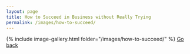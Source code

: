 ```yaml
---
layout: page
title: How to Succeed in Business without Really Trying
permalink: /images/how-to-succeed/
---
```


{% include image-gallery.html folder="/images/how-to-succeed/" %}
[Go back](/images/)
